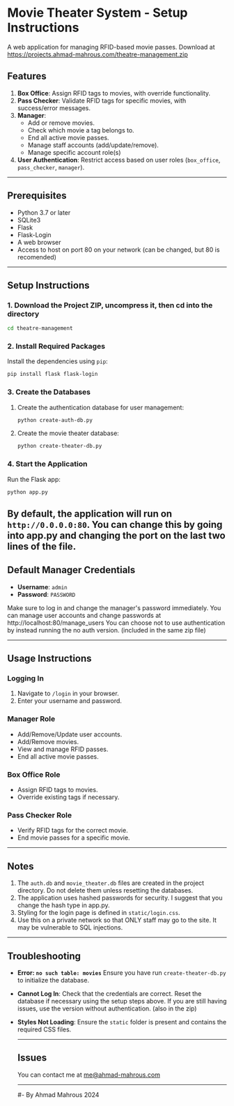 # Movie Theater System - Setup Instructions

A web application for managing RFID-based movie passes. Download at https://projects.ahmad-mahrous.com/theatre-management.zip

## Features

1. **Box Office**: Assign RFID tags to movies, with override functionality.
2. **Pass Checker**: Validate RFID tags for specific movies, with success/error messages.
3. **Manager**:
   - Add or remove movies.
   - Check which movie a tag belongs to.
   - End all active movie passes.
   - Manage staff accounts (add/update/remove).
   - Manage specific account role(s)
4. **User Authentication**: Restrict access based on user roles (`box_office`, `pass_checker`, `manager`).

---

## Prerequisites

- Python 3.7 or later
- SQLite3
- Flask
- Flask-Login
- A web browser
- Access to host on port 80 on your network (can be changed, but 80 is recomended)

---

## Setup Instructions

### 1. Download the Project ZIP, uncompress it, then cd into the directory
```bash
cd theatre-management
```

### 2. Install Required Packages
Install the dependencies using `pip`:
```bash
pip install flask flask-login
```

### 3. Create the Databases
1. Create the authentication database for user management:
   ```bash
   python create-auth-db.py
   ```
2. Create the movie theater database:
   ```bash
   python create-theater-db.py
   ```

### 4. Start the Application
Run the Flask app:
```bash
python app.py
```

By default, the application will run on `http://0.0.0.0:80`.
You can change this by going into app.py and changing the port on the last two lines of the file.
---

## Default Manager Credentials

- **Username**: `admin`
- **Password**: `PASSWORD`

Make sure to log in and change the manager's password immediately.
You can manage user accounts and change passwords at http://localhost:80/manage_users
You can choose not to use authentication by instead running the no auth version. (included in the same zip file)

---

## Usage Instructions

### Logging In
1. Navigate to `/login` in your browser.
2. Enter your username and password.

### Manager Role
- Add/Remove/Update user accounts.
- Add/Remove movies.
- View and manage RFID passes.
- End all active movie passes.

### Box Office Role
- Assign RFID tags to movies.
- Override existing tags if necessary.

### Pass Checker Role
- Verify RFID tags for the correct movie.
- End movie passes for a specific movie.

---

## Notes

1. The `auth.db` and `movie_theater.db` files are created in the project directory. Do not delete them unless resetting the databases.
2. The application uses hashed passwords for security. I suggest that you change the hash type in app.py. 
3. Styling for the login page is defined in `static/login.css`.
4. Use this on a private network so that ONLY staff may go to the site. It may be vulnerable to SQL injections.

---

## Troubleshooting

- **Error: `no such table: movies`**
  Ensure you have run `create-theater-db.py` to initialize the database.
  
- **Cannot Log In**:
  Check that the credentials are correct. Reset the database if necessary using the setup steps above. If you are still having issues, use the version without authentication. (also in the zip)

- **Styles Not Loading**:
  Ensure the `static` folder is present and contains the required CSS files.

  ---

  ## Issues
  You can contact me at me@ahmad-mahrous.com

  ---

  #- By Ahmad Mahrous 2024
